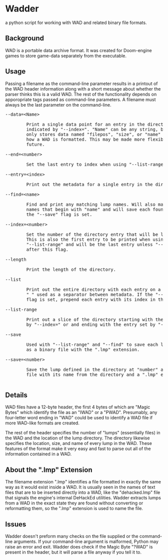 # Wadder

a python script for working with WAD and related binary file formats.

## Background

WAD is a portable data archive format. It was created for Doom-engine 
games to store game-data separately from the executable.

## Usage

Passing a filename as the command-line parameter results in a printout 
of the WAD header information along with a short message about whether 
the parser thinks this is a valid WAD. The rest of the functionality 
depends on apporopriate tags passed as command-line parameters. A 
filename must always be the last parameter on the command-line.

<pre>
--data=&lt;Name>

        Print a single data point for an entry in the directory 
        indicated by "--index=". "Name" can be any string, but Wadder 
        only stores data named "filepos", "size", or "name" as that is 
        how a WAD is formatted. This may be made more flexible in the 
        future.

--end=&lt;number>

        Set the last entry to index when using "--list-range".

--entry=&lt;index>

        Print out the metadata for a single entry in the directory.

--find=&lt;name>

        Find and print any matching lump names. Will also match any lump 
        names that begin with "name" and will save each found lump if 
        the "--save" flag is set.

--index=&lt;number>

        Set the number of the directory entry that will be looked up. 
        This is also the first entry to be printed when using 
        "--list-range" and will be the last entry unless "--end=" is set 
        after this flag.

--length

        Print the length of the directory.

--list

        Print out the entire directory with each entry on a new line and 
        " " used as a separator between metadata. If the "--indexed" 
        flag is set, prepend each entry with its index in the directory.

--list-range

        Print out a slice of the directory starting with the entry set 
        by "--index=" or and ending with the entry set by "--end=".

--save

        Used with "--list-range" and "--find" to save each lump listed 
        as a binary file with the ".lmp" extension.

--save=&lt;number>

        Save the lump defined in the directory at "number" as a binary 
        file with its name from the directory and a ".lmp" extension. 

</pre>

## Details

WAD files have a 12-byte header, the first 4 bytes of which are "Magic 
Bytes" which identify the file as an "IWAD" or a "PWAD". Presumably, any 
four-letter word ending in "WAD" could be used to identify a WAD file if 
more WAD-like formats are created.

The rest of the header specifies the number of "lumps" (essentially 
files) in the WAD and the location of the lump directory. The directory 
likewise specifies the location, size, and name of every lump in the 
WAD. These features of the format make it very easy and fast to parse 
out all of the information contained in a WAD.

## About the ".lmp" Extension

The filename extension ".lmp" identifies a file formatted in exactly the 
same way as it would exist inside a WAD. It is usually seen in the names 
of text files that are to be inserted directly into a WAD, like the 
"dehacked.lmp" file that signals the engine's internal DeHackEd 
utilities. Wadder extracts lumps from a WAD in the exact state they are 
found without converting or reformatting them, so the ".lmp" extension 
is used to name the file.

## Issues

Wadder doesn't preform many checks on the file supplied or the 
command-line arguments. If your command-line argument is malformed, 
Python may raise an error and exit. Wadder does check if the Magic Byte 
"?WAD" is present in the header, but it will parse a file anyway if you 
tell it to.

